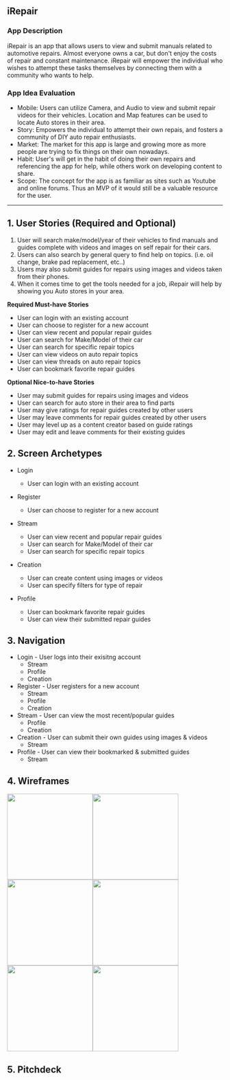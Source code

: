 ## iRepair

### App Description
iRepair is an app that allows users to view and submit manuals related to automotive repairs. Almost everyone owns a car, but don't enjoy the costs of repair and constant maintenance. iRepair will empower the individual who wishes to attempt these tasks themselves by connecting them with a community who wants to help.

### App Idea Evaluation
- Mobile: Users can utilize Camera, and Audio to view and submit repair videos for their vehicles. Location and Map features can be used to locate Auto stores in their area.
- Story: Empowers the individual to attempt their own repais, and fosters a community of DIY auto repair enthusiasts.
- Market: The market for this app is large and growing more as more people are trying to fix things on their own nowadays.
- Habit: User's will get in the habit of doing their own repairs and referencing the app for help, while others work on developing content to share.
- Scope: The concept for the app is as familiar as sites such as Youtube and online forums. Thus an MVP of it would still be a valuable resource for the user. 

---

## 1. User Stories (Required and Optional)
1. User will search make/model/year of their vehicles to find manuals and guides complete with videos and images on self repair for their cars.
2. Users can also search by general query to find help on topics. (i.e. oil change, brake pad replacement, etc..)
3. Users may also submit guides for repairs using images and videos taken from their phones.
4. When it comes time to get the tools needed for a job, iRepair will help by showing you Auto stores in your area.

**Required Must-have Stories**

 * User can login with an existing account
 * User can choose to register for a new account
 * User can view recent and popular repair guides
 * User can search for Make/Model of their car
 * User can search for specific repair topics
 * User can view videos on auto repair topics
 * User can view threads on auto repair topics
 * User can bookmark favorite repair guides

**Optional Nice-to-have Stories**

 * User may submit guides for repairs using images and videos
 * User can search for auto store in their area to find parts
 * User may give ratings for repair guides created by other users
 * User may leave comments for repair guides created by other users
 * User may level up as a content creator based on guide ratings
 * User may edit and leave comments for their existing guides

## 2. Screen Archetypes

 * Login
     * User can login with an existing account
 * Register
     * User can choose to register for a new account
 * Stream
     * User can view recent and popular repair guides
     * User can search for Make/Model of their car
     * User can search for specific repair topics
 * Creation
     * User can create content using images or videos
     * User can specify filters for type of repair
     
 * Profile
     * User can bookmark favorite repair guides
     * User can view their submitted repair guides

## 3. Navigation

 * Login - User logs into their exisitng account
     * Stream
     * Profile
     * Creation
 * Register - User registers for a new account
     * Stream
     * Profile
     * Creation
 * Stream - User can view the most recent/popular guides
     * Profile
     * Creation
 * Creation - User can submit their own guides using images & videos
     * Stream
 * Profile - User can view their bookmarked & submitted guides
     * Stream

## 4. Wireframes
<img src="https://i.imgur.com/lKLdw1t.png" width=200><img src="https://i.imgur.com/ejvnCrb.png" width=200><img src="https://i.imgur.com/63MosmS.png" width=200><img src="https://i.imgur.com/IRso6U8.png" width=200><img src="https://i.imgur.com/xw1H2rU.png" width=200><img src="https://i.imgur.com/lNhAGcq.gif" width=200>

## 5. Pitchdeck
